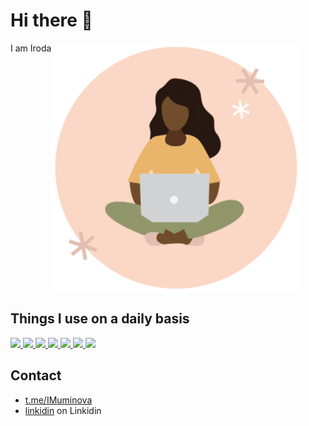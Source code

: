 # Hi there 👋

<div align="center" style="display:flex;">I am Iroda <img src="https://github.com/iroda0103/iroda0103/blob/main/programmer_girl.gif" alt="footer" height="400" /></div>

## Things I use on a daily basis

<p align="left">  
<a href="https://github.com/iroda0103/iroda0103">
 <img  src="https://readme-components.vercel.app/api?component=logo&fill=black&logo=react&animation=spin&svgfill=15d8fe">  
 </a>
   <a href="https://github.com/iroda0103/iroda0103">
<img  src="https://readme-components.vercel.app/api?component=logo&fill=black&logo=typescript&svgfill=2d79c7">
</a>

 <a href="https://github.com/iroda0103/iroda0103">
 <img  src="https://readme-components.vercel.app/api?component=logo&fill=black&logo=node.js&svgfill=659b60">
</a>
<!--  -->
<a href="https://github.com/iroda0103/iroda0103">
<img  src="https://readme-components.vercel.app/api?component=logo&fill=black&logo=sass&svgfill=cd6799">
</a>

<!-- <a href="https://github.com/iroda0103/iroda0103">
<img  src="https://readme-components.vercel.app/api?component=logo&fill=black&logo=html5&svgfill=f06629">
</a> -->
<a href="https://github.com/iroda0103/iroda0103">
<img  src="https://readme-components.vercel.app/api?component=logo&fill=black&logo=javascript&svgfill=f6df1c">
</a>
<a href="https://github.com/iroda0103/iroda0103">
<img  src="https://readme-components.vercel.app/api?component=logo&fill=black&logo=CSS3&svgfill=028dd1">
</a>
<a href="https://github.com/iroda0103/iroda0103">
<img  src="https://readme-components.vercel.app/api?component=logo&fill=black&logo=github">
</a>
</p>

<!-- ## My Skills 💻 -->
<!-- - 👨‍💻 TypeScript, JavaScript, NodeJs
- ⚙️ React
- 👁️ SASS, CSS
- 💽  SQL => PostgreSQL, NoSQL=>MongoDb -->

## Contact

- [t.me/IMuminova](https://t.me/IMuminova)
- [linkidin](https://www.linkedin.com/in/iroda-muminova-30a381273/) on Linkidin
